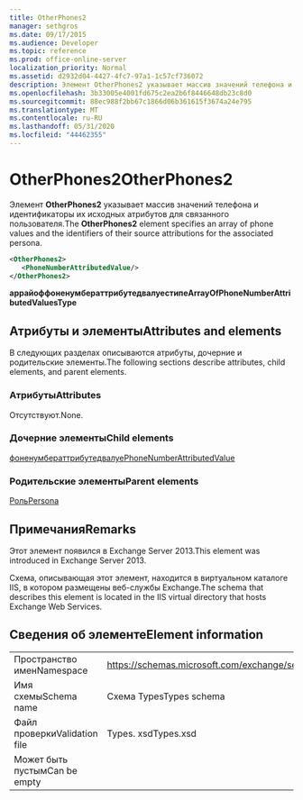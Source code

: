 ```yaml
---
title: OtherPhones2
manager: sethgros
ms.date: 09/17/2015
ms.audience: Developer
ms.topic: reference
ms.prod: office-online-server
localization_priority: Normal
ms.assetid: d2932d04-4427-4fc7-97a1-1c57cf736072
description: Элемент OtherPhones2 указывает массив значений телефона и идентификаторы их исходных атрибутов для связанного пользователя.
ms.openlocfilehash: 3b33005e4001fd675c2ea2b6f8446648db23c8d0
ms.sourcegitcommit: 88ec988f2bb67c1866d06b361615f3674a24e795
ms.translationtype: MT
ms.contentlocale: ru-RU
ms.lasthandoff: 05/31/2020
ms.locfileid: "44462355"
---
```

# <a name="otherphones2"></a><span data-ttu-id="85a7f-103">OtherPhones2</span><span class="sxs-lookup"><span data-stu-id="85a7f-103">OtherPhones2</span></span>

<span data-ttu-id="85a7f-104">Элемент **OtherPhones2** указывает массив значений телефона и идентификаторы их исходных атрибутов для связанного пользователя.</span><span class="sxs-lookup"><span data-stu-id="85a7f-104">The **OtherPhones2** element specifies an array of phone values and the identifiers of their source attributions for the associated persona.</span></span> 
  
```XML
<OtherPhones2>
   <PhoneNumberAttributedValue/>
</OtherPhones2>

```

 <span data-ttu-id="85a7f-105">**аррайоффоненумбераттрибутедвалуестипе**</span><span class="sxs-lookup"><span data-stu-id="85a7f-105">**ArrayOfPhoneNumberAttributedValuesType**</span></span>
## <a name="attributes-and-elements"></a><span data-ttu-id="85a7f-106">Атрибуты и элементы</span><span class="sxs-lookup"><span data-stu-id="85a7f-106">Attributes and elements</span></span>

<span data-ttu-id="85a7f-107">В следующих разделах описываются атрибуты, дочерние и родительские элементы.</span><span class="sxs-lookup"><span data-stu-id="85a7f-107">The following sections describe attributes, child elements, and parent elements.</span></span>
  
### <a name="attributes"></a><span data-ttu-id="85a7f-108">Атрибуты</span><span class="sxs-lookup"><span data-stu-id="85a7f-108">Attributes</span></span>

<span data-ttu-id="85a7f-109">Отсутствуют.</span><span class="sxs-lookup"><span data-stu-id="85a7f-109">None.</span></span>
  
### <a name="child-elements"></a><span data-ttu-id="85a7f-110">Дочерние элементы</span><span class="sxs-lookup"><span data-stu-id="85a7f-110">Child elements</span></span>

[<span data-ttu-id="85a7f-111">фоненумбераттрибутедвалуе</span><span class="sxs-lookup"><span data-stu-id="85a7f-111">PhoneNumberAttributedValue</span></span>](phonenumberattributedvalue.md)
  
### <a name="parent-elements"></a><span data-ttu-id="85a7f-112">Родительские элементы</span><span class="sxs-lookup"><span data-stu-id="85a7f-112">Parent elements</span></span>

[<span data-ttu-id="85a7f-113">Роль</span><span class="sxs-lookup"><span data-stu-id="85a7f-113">Persona</span></span>](persona.md)
  
## <a name="remarks"></a><span data-ttu-id="85a7f-114">Примечания</span><span class="sxs-lookup"><span data-stu-id="85a7f-114">Remarks</span></span>

<span data-ttu-id="85a7f-115">Этот элемент появился в Exchange Server 2013.</span><span class="sxs-lookup"><span data-stu-id="85a7f-115">This element was introduced in Exchange Server 2013.</span></span>
  
<span data-ttu-id="85a7f-116">Схема, описывающая этот элемент, находится в виртуальном каталоге IIS, в котором размещены веб-службы Exchange.</span><span class="sxs-lookup"><span data-stu-id="85a7f-116">The schema that describes this element is located in the IIS virtual directory that hosts Exchange Web Services.</span></span>
  
## <a name="element-information"></a><span data-ttu-id="85a7f-117">Сведения об элементе</span><span class="sxs-lookup"><span data-stu-id="85a7f-117">Element information</span></span>

|||
|:-----|:-----|
|<span data-ttu-id="85a7f-118">Пространство имен</span><span class="sxs-lookup"><span data-stu-id="85a7f-118">Namespace</span></span>  <br/> |https://schemas.microsoft.com/exchange/services/2006/types  <br/> |
|<span data-ttu-id="85a7f-119">Имя схемы</span><span class="sxs-lookup"><span data-stu-id="85a7f-119">Schema name</span></span>  <br/> |<span data-ttu-id="85a7f-120">Схема Types</span><span class="sxs-lookup"><span data-stu-id="85a7f-120">Types schema</span></span>  <br/> |
|<span data-ttu-id="85a7f-121">Файл проверки</span><span class="sxs-lookup"><span data-stu-id="85a7f-121">Validation file</span></span>  <br/> |<span data-ttu-id="85a7f-122">Types. xsd</span><span class="sxs-lookup"><span data-stu-id="85a7f-122">Types.xsd</span></span>  <br/> |
|<span data-ttu-id="85a7f-123">Может быть пустым</span><span class="sxs-lookup"><span data-stu-id="85a7f-123">Can be empty</span></span>  <br/> ||
   

